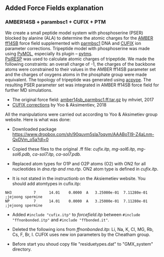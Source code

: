 ## Added Force Fields explanation 
### AMBER14SB + parambsc1 + CUFIX + PTM

We create a small peptide model system with phosphoserine (PSER) blocked by alanine (ALA) to determine the atomic charges for the <a href="https://doi.org/10.1021/acs.jctc.5b00255">AMBER ff14SB</a> force field supplemented with <a href="https://doi.org/10.1038/nmeth.3658">parmbsc1</a> DNA and <a href="https://doi.org/10.1039/C7CP08185E">CUFIX</a> ion parameter corrections. Tripeptide model with phosphoserine was made using <a href="https://pymol.org/2/">PyMOL</a>, especially its plugin – <a href="https://doi.org/10.1186/s12859-014-0370-6">pytms</a>. <br>
<a href="https://doi.org/10.21105/joss.04100">PsiRESP</a> was used to calculate atomic charges of tripeptide. We made the following constraints:  an overall charge of -1, the charges of the backbone atoms were constrained to their values in the AMBER ff14SB parameter set and the charges of oxygens atoms in the phosphate group were made equivalent. The topology of tripeptide was generated using <a href="https://doi.org/10.1186/1756-0500-5-36">acpype</a>. The resulting PSER parameter set was integrated in AMBER ff14SB force field for further MD simulations.

 - The original force field: [amber14sb_parmbsc1.ff.tar.gz](http://www.gromacs.org/Downloads/User_contributions/Force_fields) by mhviet, 2017
 - [CUFIX corrections](http://bionano.physics.illinois.edu/CUFIX) by Yoo & Aksimentiev, 2018
 
 All the manipulations were carried out according to Yoo & Aksimetiev group website. Here is what was done:
   - Downloaded package https://www.dropbox.com/sh/90quvm5sla7oqym/AAABoTI9-Z4aLnm-QxDVm_o5a?dl=0
   - Copied these files to the original .ff file: *cufix.itp, 
                                                    mg-sol6.itp,
                                                    mg-sol6.pdb,
                                                    ca-sol7.itp,
                                                    ca-sol7.pdb.*
   -  Replaced atom types for O1P and O2P atoms (O2) with ON2 for all nucleotides in *dna.rtp and rna.rtp*. ON2 atom type is defined in *cufix.itp*.

    
   
   - It is not stated in the instructionb on the Aksiemetiev website. You should add atomtypes in cufix.itp:
   ```
   NH3          7      14.01    0.0000  A   3.25000e-01  7.11280e-01   ;jejoong spermine
   NP           7      14.01    0.0000  A   3.25000e-01  7.11280e-01   ;jejoong spermine
   ```
   
   - Added ``` #include "cufix.itp" ``` to *forcefield.itp* between ``` #include "ffnonbonded.itp" ``` and ``` #include "ffbonded.it" ```.
   - Deleted the following ions from *ffnonbonded.itp*: 
      Li, Na, K, Cl, MG, Rb, Cs, F, Br, I. 
      CUFIX uses new ion parameters by the Cheatham group.
  

- Before start you shoud copy file "residuetypes.dat" to "GMX_system" directory.
